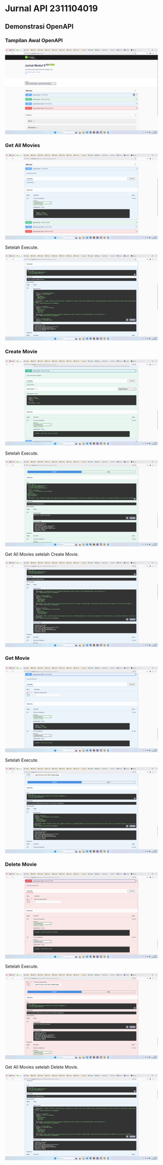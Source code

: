 # Jurnal API 2311104019

## Demonstrasi OpenAPI

### Tampilan Awal OpenAPI

![Tampilan Awal OpenAPI](public/images/TampilanAwalOpenAPI.png)

### Get All Movies

![Get All Movies](public/images/GetAllMovies.png)

Setelah Execute.

![Get All Movies After Execute](public/images/GetAllMoviesExec.png)

### Create Movie

![Create Movie](public/images/CreateMovie.png)

Setelah Execute.

![Create Movie After Execute](public/images/CreateMovieExec.png)

Get All Movies setelah Create Movie.

![Get All Movies After Create Movie](public/images/GetAllMoviesAfterCreate.png)

### Get Movie

![Get Movie](public/images/GetMovie.png)

Setelah Execute.

![Get Movie After Execute](public/images/GetMovieExec.png)

### Delete Movie

![Delete Movie](public/images/DeleteMovie.png)

Setelah Execute.

![Delete Movie After Execute](public/images/DeleteMovieExec.png)

Get All Movies setelah Delete Movie.

![Get All Movies After Delete Movie](public/images/GetAllMoviesAfterDelete.png)
